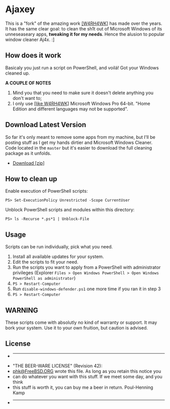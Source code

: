 # Ajaxey

This is a "fork" of the amazing work [[W4RH4WK]](https://github.com/W4RH4WK/Debloat-Windows-10) has made over the years. It has the same clear goal: to clean the sh1t out of Microsoft Windows of its unneseaseary apps, **tweaking it for my needs**. 
Hence the alusion to popular window cleaner Aj4x. :]

## How does it work
Basicaly you just run a script on PowerShell, and voilá! Got your Windows cleaned up. 

**A COUPLE OF NOTES**
1. Mind you that you need to make sure it doesn't delete anything you don't want to;
2. I only use [[like W4RH4WK]](https://github.com/W4RH4WK/Debloat-Windows-10) Microsoft Windows Pro 64-bit. "Home Edition and different languages may not be supported".

## Download Latest Version

So far it's only meant to remove some apps from my machine, but I'll be posting stuff as I get my hands dirtier and Microsoft Windows Cleaner.
Code located in the `master` but it's easier to download the full cleaning package as it unfolds.

- [Download [zip]](https://github.com/opedromandrade/ajaxey/archive/master.zip)

## How to clean up

Enable execution of PowerShell scripts:

    PS> Set-ExecutionPolicy Unrestricted -Scope CurrentUser

Unblock PowerShell scripts and modules within this directory:

    PS> ls -Recurse *.ps*1 | Unblock-File

## Usage

Scripts can be run individually, pick what you need.

1. Install all available updates for your system.
2. Edit the scripts to fit your need.
3. Run the scripts you want to apply from a PowerShell with administrator privileges (Explorer
   `Files > Open Windows PowerShell > Open Windows PowerShell as
   administrator`)
4. `PS > Restart-Computer`
5. Run `disable-windows-defender.ps1` one more time if you ran it in step 3
6. `PS > Restart-Computer`

## WARNING
These scripts come with absolutly no kind of warranty or support. It may bork your system. Use it to your own fruition, but caution is advised.

## License

 * ----------------------------------------------------------------------------
 * "THE BEER-WARE LICENSE" (Revision 42):
 * <phk@FreeBSD.ORG> wrote this file.  As long as you retain this notice you
 * can do whatever you want with this stuff. If we meet some day, and you think
 * this stuff is worth it, you can buy me a beer in return.   Poul-Henning Kamp
 * ----------------------------------------------------------------------------